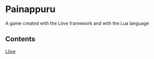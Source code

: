 # Painappuru
A game created with the Löve framework and with the Lua language

<h2>Contents</h2>
<a href="https://love2d.org/">Löve</a>
